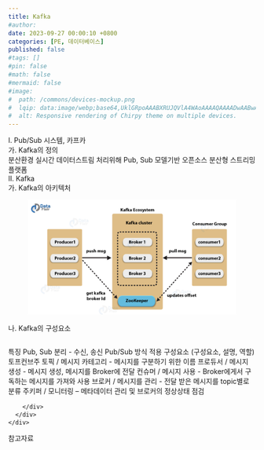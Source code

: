 ```yaml
---
title: Kafka
#author: 
date: 2023-09-27 00:00:10 +0800
categories: [PE, 데이터베이스]
published: false
#tags: []
#pin: false
#math: false
#mermaid: false
#image:
#  path: /commons/devices-mockup.png
#  lqip: data:image/webp;base64,UklGRpoAAABXRUJQVlA4WAoAAAAQAAAADwAABwAAQUxQSDIAAAARL0AmbZurmr57yyIiqE8oiG0bejIYEQTgqiDA9vqnsUSI6H+oAERp2HZ65qP/VIAWAFZQOCBCAAAA8AEAnQEqEAAIAAVAfCWkAALp8sF8rgRgAP7o9FDvMCkMde9PK7euH5M1m6VWoDXf2FkP3BqV0ZYbO6NA/VFIAAAA
#  alt: Responsive rendering of Chirpy theme on multiple devices.
---
```


<div class="post-wrap">
  <div class="para">
    <div class="para-title">
      I. Pub/Sub 시스템, 카프카
    </div>
    <div class="para-cntnt">
      <div class="para">
        <div class="para-title">
          가. Kafka의 정의
        </div>
        <div class="para-cntnt">
            분산환경 실시간 데이터스트림 처리위해 Pub, Sub 모델기반 오픈소스 분산형 스트리밍 플랫폼
        </div>
      </div>
    </div>
  </div>
  
  <div class="para">
    <div class="para-title">
      II. Kafka
    </div>
    <div class="para-cntnt">
      <div class="para">
        <div class="para-title">
          가. Kafka의 아키텍처
        </div>
        <div class="para-cntnt">
          <figure class="post-figure">
            <img src="/assets/img/posts/Kafka.png" alt="Kafka">
<!--            <figcaption>Source: Unveiling the Metaverse: Exploring Emerging Trends, Multifaceted Perspectives, and Future Challenges</figcaption>-->
          </figure>
        </div>
      </div>
      <div class="para">
        <div class="para-title">
          나. Kafka의 구성요소
        </div>
        <div class="para-cntnt">
          <table class="post-table">
          </table>
          특징
  Pub, Sub 분리 - 수신, 송신 Pub/Sub 방식 적용
구성요소 (구성요소, 설명, 역할) 토프컨브주
  토픽 / 메시지 카테고리 - 메시지를 구분하기 위한 이름
  프로듀서 / 메시지 생성 - 메시지 생성, 메시지를 Broker에 전달
  컨슈머 / 메시지 사용 - Broker에게서 구독하는 메시지를 가져와 사용
  브로커 / 메시지를 관리 - 전달 받은 메시지를 topic별로 분류
  주키퍼 / 모니터링 – 메타데이터 관리 및 브로커의 정상상태 점검

        </div>
      </div>
    </div>
  </div>

  <div class="refr-wrap">
    <div class="refr-title">
        참고자료
    </div>
    <ol class="refr-list">
    <!--    <li>(나현식, 최대선) <a target="_blank" href="https://scienceon.kisti.re.kr/commons/util/originalView.do?cn=JAKO202225948430499&oCn=JAKO202225948430499&dbt=JAKO&journal=NJOU00291864">메타버스 보안 위협 요소 및 대응 방안 검토</a></li>-->
    <!--    <li>(M. Uddin, S. Manickam, H. Ullah, M. Obaidat and A. Dandoush) <a target="_blank" href="https://ieeexplore.ieee.org/abstract/document/10138386">Unveiling the Metaverse: Exploring Emerging Trends, Multifaceted Perspectives, and Future Challenges</a></li>-->
    </ol>
  </div>
</div>
